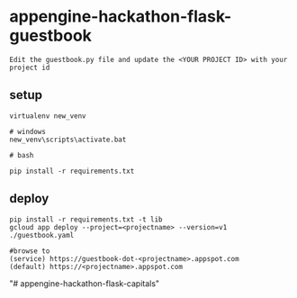 # appengine-hackathon-flask-guestbook
```
Edit the guestbook.py file and update the <YOUR PROJECT ID> with your project id
```
## setup
```
virtualenv new_venv

# windows
new_venv\scripts\activate.bat

# bash

pip install -r requirements.txt

```
## deploy
```
pip install -r requirements.txt -t lib
gcloud app deploy --project=<projectname> --version=v1 ./guestbook.yaml

#browse to
(service) https://guestbook-dot-<projectname>.appspot.com
(default) https://<projectname>.appspot.com
```
"# appengine-hackathon-flask-capitals" 
